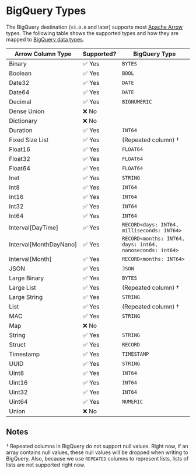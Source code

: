 # BigQuery Types

The BigQuery destination (`v3.0.0` and later) supports most [Apache Arrow](https://arrow.apache.org/docs/index.html)
types. The following table shows the supported types and how they are mapped
to [BigQuery data types](https://cloud.google.com/bigquery/docs/reference/standard-sql/data-types).

| Arrow Column Type      | Supported? | BigQuery Type                                            |
|------------------------|------------|----------------------------------------------------------|
| Binary                 | ✅ Yes      | `BYTES`                                                  |
| Boolean                | ✅ Yes      | `BOOL`                                                   |
| Date32                 | ✅ Yes      | `DATE`                                                   |
| Date64                 | ✅ Yes      | `DATE`                                                   |
| Decimal                | ✅ Yes      | `BIGNUMERIC`                                             |
| Dense Union            | ❌ No       |                                                          |
| Dictionary             | ❌ No       |                                                          |
| Duration               | ✅ Yes      | `INT64`                                                  |
| Fixed Size List        | ✅ Yes      | (Repeated column) †                                      |
| Float16                | ✅ Yes      | `FLOAT64`                                                |
| Float32                | ✅ Yes      | `FLOAT64`                                                |
| Float64                | ✅ Yes      | `FLOAT64`                                                |
| Inet                   | ✅ Yes      | `STRING`                                                 |
| Int8                   | ✅ Yes      | `INT64`                                                  |
| Int16                  | ✅ Yes      | `INT64`                                                  |
| Int32                  | ✅ Yes      | `INT64`                                                  |
| Int64                  | ✅ Yes      | `INT64`                                                  |
| Interval[DayTime]      | ✅ Yes      | `RECORD<days: INT64, milliseconds: INT64>`               |
| Interval[MonthDayNano] | ✅ Yes      | `RECORD<months: INT64, days: int64, nanoseconds: int64>` |
| Interval[Month]        | ✅ Yes      | `RECORD<months: INT64>`                                  |
| JSON                   | ✅ Yes      | `JSON`                                                   |
| Large Binary           | ✅ Yes      | `BYTES`                                                  |
| Large List             | ✅ Yes      | (Repeated column) †                                      |
| Large String           | ✅ Yes      | `STRING`                                                 |
| List                   | ✅ Yes      | (Repeated column) †                                      |
| MAC                    | ✅ Yes      | `STRING`                                                 |
| Map                    | ❌ No       |                                                          |
| String                 | ✅ Yes      | `STRING`                                                 |
| Struct                 | ✅ Yes      | `RECORD`                                                 |
| Timestamp              | ✅ Yes      | `TIMESTAMP`                                              |
| UUID                   | ✅ Yes      | `STRING`                                                 |
| Uint8                  | ✅ Yes      | `INT64`                                                  |
| Uint16                 | ✅ Yes      | `INT64`                                                  |
| Uint32                 | ✅ Yes      | `INT64`                                                  |
| Uint64                 | ✅ Yes      | `NUMERIC`                                                |
| Union                  | ❌ No       |                                                          |

## Notes

† Repeated columns in BigQuery do not support null values. Right now, if an array contains null values, these null
values will be dropped when writing to BigQuery. Also, because we use `REPEATED` columns to represent lists, lists of
lists are not supported right now.

